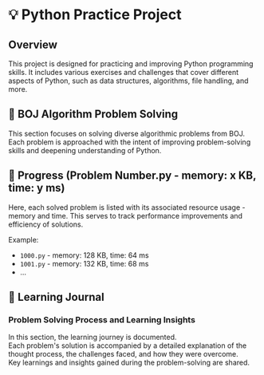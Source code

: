 # 💡 Python Practice Project

## Overview

This project is designed for practicing and improving Python programming skills. It includes various exercises and challenges that cover different aspects of Python, such as data structures, algorithms, file handling, and more.

## 🌟 BOJ Algorithm Problem Solving

This section focuses on solving diverse algorithmic problems from BOJ. Each problem is approached with the intent of improving problem-solving skills and deepening understanding of Python.

## 🚀 Progress (Problem Number.py - memory: x KB, time: y ms)

Here, each solved problem is listed with its associated resource usage - memory and time. This serves to track performance improvements and efficiency of solutions.

Example:
- `1000.py` - memory: 128 KB, time: 64 ms
- `1001.py` - memory: 132 KB, time: 68 ms
- ...

## 📘 Learning Journal

### Problem Solving Process and Learning Insights

In this section, the learning journey is documented.  
Each problem's solution is accompanied by a detailed explanation of the thought process, the challenges faced, and how they were overcome.  
Key learnings and insights gained during the problem-solving are shared.
